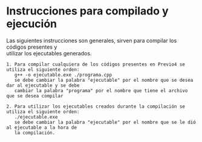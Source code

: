 # Instrucciones para compilado y ejecución 

Las siguientes instrucciones son generales, sirven para compilar los códigos presentes y  
utilizar los ejecutables generados.  
```
1. Para compilar cualquiera de los códigos presentes en Previo4 se utiliza el siguiente orden:  
   g++ -o ejecutable.exe ./programa.cpp  
   se debe cambiar la palabra "ejecutable" por el nombre que se desea dar al ejecutable y se debe  
   cambiar la palabra "programa" por el nombre que tiene el archivo que se desea compilar  
```
```
2. Para utilizar los ejecutables creados durante la compilación se utiliza el siguiente orden:  
   ./ejecutable.exe  
   se debe cambiar la palabra "ejecutable" por el nombre que se le dió al ejecutable a la hora de  
   la compilación.  
```

